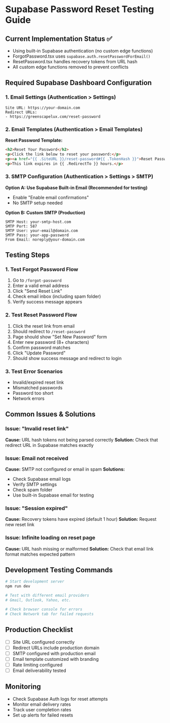 # Supabase Password Reset Testing Guide

## Current Implementation Status ✅
- Using built-in Supabase authentication (no custom edge functions)
- ForgotPassword.tsx uses `supabase.auth.resetPasswordForEmail()`
- ResetPassword.tsx handles recovery tokens from URL hash
- All custom edge functions removed to prevent conflicts

## Required Supabase Dashboard Configuration

### 1. Email Settings (Authentication > Settings)
```
Site URL: https://your-domain.com
Redirect URLs: 
- https://greenscapelux.com/reset-password
```

### 2. Email Templates (Authentication > Email Templates)
**Reset Password Template:**
```html
<h2>Reset Your Password</h2>
<p>Click the link below to reset your password:</p>
<p><a href="{{ .SiteURL }}/reset-password#{{ .TokenHash }}">Reset Password</a></p>
<p>This link expires in {{ .RedirectTo }} hours.</p>
```

### 3. SMTP Configuration (Authentication > Settings > SMTP)
**Option A: Use Supabase Built-in Email (Recommended for testing)**
- Enable "Enable email confirmations"
- No SMTP setup needed

**Option B: Custom SMTP (Production)**
```
SMTP Host: your-smtp-host.com
SMTP Port: 587
SMTP User: your-email@domain.com
SMTP Pass: your-app-password
From Email: noreply@your-domain.com
```

## Testing Steps

### 1. Test Forgot Password Flow
1. Go to `/forgot-password`
2. Enter a valid email address
3. Click "Send Reset Link"
4. Check email inbox (including spam folder)
5. Verify success message appears

### 2. Test Reset Password Flow
1. Click the reset link from email
2. Should redirect to `/reset-password`
3. Page should show "Set New Password" form
4. Enter new password (8+ characters)
5. Confirm password matches
6. Click "Update Password"
7. Should show success message and redirect to login

### 3. Test Error Scenarios
- Invalid/expired reset link
- Mismatched passwords
- Password too short
- Network errors

## Common Issues & Solutions

### Issue: "Invalid reset link"
**Cause:** URL hash tokens not being parsed correctly
**Solution:** Check that redirect URL in Supabase matches exactly

### Issue: Email not received
**Cause:** SMTP not configured or email in spam
**Solutions:**
- Check Supabase email logs
- Verify SMTP settings
- Check spam folder
- Use built-in Supabase email for testing

### Issue: "Session expired"
**Cause:** Recovery tokens have expired (default 1 hour)
**Solution:** Request new reset link

### Issue: Infinite loading on reset page
**Cause:** URL hash missing or malformed
**Solution:** Check that email link format matches expected pattern

## Development Testing Commands

```bash
# Start development server
npm run dev

# Test with different email providers
# Gmail, Outlook, Yahoo, etc.

# Check browser console for errors
# Check Network tab for failed requests
```

## Production Checklist
- [ ] Site URL configured correctly
- [ ] Redirect URLs include production domain
- [ ] SMTP configured with production email
- [ ] Email template customized with branding
- [ ] Rate limiting configured
- [ ] Email deliverability tested

## Monitoring
- Check Supabase Auth logs for reset attempts
- Monitor email delivery rates
- Track user completion rates
- Set up alerts for failed resets